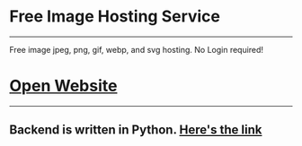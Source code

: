 # Free Image Hosting Service
---
Free image jpeg, png, gif, webp, and svg hosting. No Login required!

# [Open Website](https://imghosting.misterh.dev)
---

## Backend is written in Python. [Here's the link]()